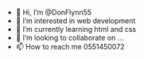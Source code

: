 - 👋 Hi, I’m @DonFlynn55
- 👀 I’m interested in web development 
- 🌱 I’m currently learning html and css
- 💞️ I’m looking to collaborate on ...
- 📫 How to reach me 0551450072

<!---
DonFlynn55/DonFlynn55 is a ✨ special ✨ repository because its `README.md` (this file) appears on your GitHub profile.
You can click the Preview link to take a look  at your changes.
--->
